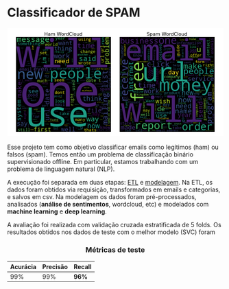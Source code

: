 # Classificador de SPAM

<div align="center">
  
![wordcloud](img/header.png)
  
</div>

Esse projeto tem como objetivo classificar emails como legítimos (ham) ou falsos (spam). Temos então um problema de classificação binário supervisionado offline. Em particular, estamos trabalhando com um problema de linguagem natural (NLP).

A execução foi separada em duas etapas: [ETL](https://github.com/franklinzppa/spam/blob/main/notebooks/ETL-spam.ipynb) e [modelagem](https://github.com/franklinzppa/spam/blob/main/notebooks/model-spam.ipynb). Na ETL, os dados foram obtidos via requisição, transformados em emails e categorias, e salvos em csv. Na modelagem os dados foram pré-processados, analisados (**análise de sentimentos**, wordcloud, etc) e modelados com **machine learning** e **deep learning**. 

A avaliação foi realizada com validação cruzada estratificada de 5 folds. Os resultados obtidos nos dados de teste com o melhor modelo (SVC) foram

<div align="center">

### Métricas de teste

Acurácia   | **Precisão** | Recall
---------  | -------- | ------ |
99%      | 99%    | **96%** 

</div>